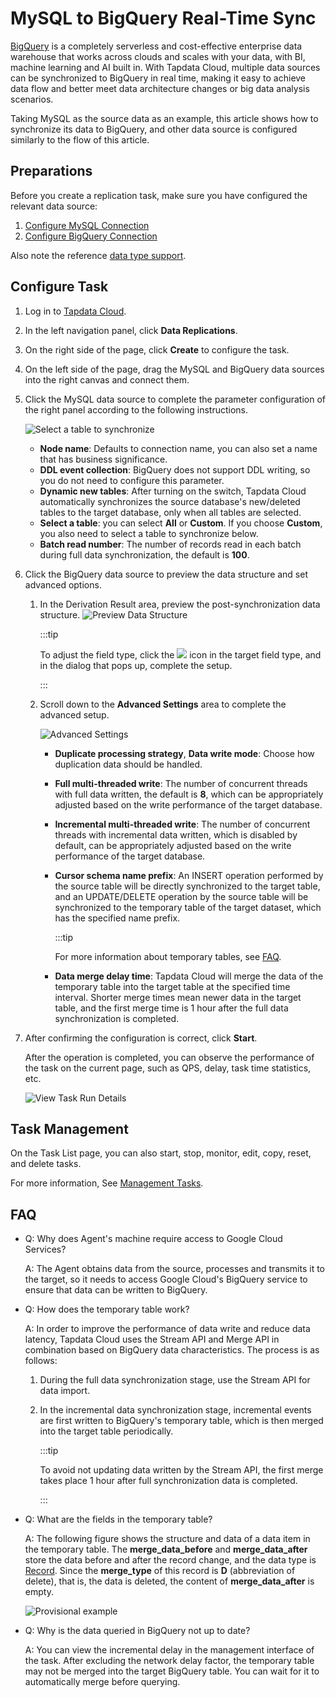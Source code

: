 # MySQL to BigQuery Real-Time Sync

[BigQuery](https://cloud.google.com/bigquery/docs?hl=zh-cn) is a completely serverless and cost-effective enterprise data warehouse that works across clouds and scales with your data, with BI, machine learning and AI built in. With Tapdata Cloud, multiple data sources can be synchronized to BigQuery in real time, making it easy to achieve data flow and better meet data architecture changes or big data analysis scenarios.

Taking MySQL as the source data as an example, this article shows how to synchronize its data to BigQuery, and other data source is configured similarly to the flow of this article.

## Preparations

Before you create a replication task, make sure you have configured the relevant data source:

1. [Configure MySQL Connection](../user-guide/connect-database/certified/connect-mysql.md)
2. [Configure BigQuery Connection](../user-guide/connect-database/beta/connect-bigquery.md)

Also note the reference [data type support](../user-guide/no-supported-data-type.md).

## Configure Task

1. Log in to [Tapdata Cloud](https://cloud.tapdata.io/).

2. In the left navigation panel, click **Data Replications**.

3. On the right side of the page, click **Create** to configure the task.

4. On the left side of the page, drag the MySQL and BigQuery data sources into the right canvas and connect them.

5. Click the MySQL data source to complete the parameter configuration of the right panel according to the following instructions.

   ![Select a table to synchronize](../images/mysql_to_bigquery_source_en.png)

   - **Node name**: Defaults to connection name, you can also set a name that has business significance.
   - **DDL event collection**: BigQuery does not support DDL writing, so you do not need to configure this parameter.
   - **Dynamic new tables**: After turning on the switch, Tapdata Cloud automatically synchronizes the source database's new/deleted tables to the target database, only when all tables are selected.
   - **Select a table**: you can select **All** or **Custom**. If you choose **Custom**, you also need to select a table to synchronize below.
   - **Batch read number**: The number of records read in each batch during full data synchronization, the default is **100**.

6. Click the BigQuery data source to preview the data structure and set advanced options.

   1. In the Derivation Result area, preview the post-synchronization data structure. ![Preview Data Structure](../images/mysql_to_bigquery_target_en.png)

      :::tip

      To adjust the field type, click the ![](../images/down_arrow.png) icon in the target field type, and in the dialog that pops up, complete the setup.

      :::

   2. Scroll down to the **Advanced Settings** area to complete the advanced setup.

      ![Advanced Settings](../images/mysql_to_bigquery_settings_en.png)

      - **Duplicate processing strategy**, **Data write mode**: Choose how duplication data should be handled.

      - **Full multi-threaded write**: The number of concurrent threads with full data written, the default is **8**, which can be appropriately adjusted based on the write performance of the target database.

      - **Incremental multi-threaded write**: The number of concurrent threads with incremental data written, which is disabled by default, can be appropriately adjusted based on the write performance of the target database.

      - **Cursor schema name prefix**: An INSERT operation performed by the source table will be directly synchronized to the target table, and an UPDATE/DELETE operation by the source table will be synchronized to the temporary table of the target dataset, which has the specified name prefix.

         :::tip

         For more information about temporary tables, see [FAQ](#faq).

      - **Data merge delay time**: Tapdata Cloud will merge the data of the temporary table into the target table at the specified time interval. Shorter merge times mean newer data in the target table, and the first merge time is 1 hour after the full data synchronization is completed.

7. After confirming the configuration is correct, click **Start**.

   After the operation is completed, you can observe the performance of the task on the current page, such as QPS, delay, task time statistics, etc.

   ![View Task Run Details](../images/mysql_to_bigquery_monitor_en.png)

## Task Management

On the Task List page, you can also start, stop, monitor, edit, copy, reset, and delete tasks.

For more information, See [Management Tasks](../user-guide/copy-data/manage-task.md).



## <span id="faq"> FAQ</span>

* Q: Why does Agent's machine require access to Google Cloud Services?

   A: The Agent obtains data from the source, processes and transmits it to the target, so it needs to access Google Cloud's BigQuery service to ensure that data can be written to BigQuery.

* Q: How does the temporary table work?

   A: In order to improve the performance of data write and reduce data latency, Tapdata Cloud uses the Stream API and Merge API in combination based on BigQuery data characteristics. The process is as follows:

   1. During the full data synchronization stage, use the Stream API for data import.

   2. In the incremental data synchronization stage, incremental events are first written to BigQuery's temporary table, which is then merged into the target table periodically.

      :::tip

      To avoid not updating data written by the Stream API, the first merge takes place 1 hour after full synchronization data is completed.

      :::

* Q: What are the fields in the temporary table?

   A: The following figure shows the structure and data of a data item in the temporary table. The **merge_data_before** and **merge_data_after** store the data before and after the record change, and the data type is [Record](https://cloud.google.com/bigquery/docs/nested-repeated). Since the **merge_type** of this record is **D** (abbreviation of delete), that is, the data is deleted, the content of **merge_data_after** is empty.

   ![Provisional example](../images/temp_table_demo.png)

* Q: Why is the data queried in BigQuery not up to date?

   A: You can view the incremental delay in the management interface of the task. After excluding the network delay factor, the temporary table may not be merged into the target BigQuery table. You can wait for it to automatically merge before querying.

